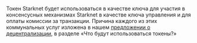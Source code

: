 Токен Starknet будет использоваться в качестве ключа для участия в консенсусных механизмах Starknet в качестве ключа управления и для оплаты комиссии за транзакции. Причина каждого из этих коммунальных услуг изложена в нашем [предложении о децентрализации](https://medium.com/@starkware/part-2-a-decentralization-and-governance-proposal-for-starknet-23e335645778), в разделе «Что будут использоваться токены?»
